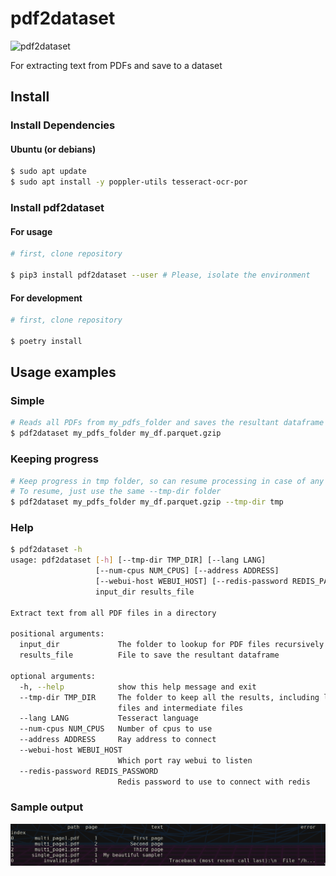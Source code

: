 # pdf2dataset

![pdf2dataset](https://github.com/icaropires/pdf2dataset/workflows/pdf2dataset/badge.svg)

For extracting text from PDFs and save to a dataset

## Install

### Install Dependencies

#### Ubuntu (or debians)

``` bash
$ sudo apt update
$ sudo apt install -y poppler-utils tesseract-ocr-por
```

### Install pdf2dataset

#### For usage

``` bash
# first, clone repository

$ pip3 install pdf2dataset --user # Please, isolate the environment
```


#### For development

``` bash
# first, clone repository

$ poetry install
```

## Usage examples


### Simple

``` bash
# Reads all PDFs from my_pdfs_folder and saves the resultant dataframe to my_df.parquet.gzip
$ pdf2dataset my_pdfs_folder my_df.parquet.gzip
```

### Keeping progress

``` bash
# Keep progress in tmp folder, so can resume processing in case of any error or interruption
# To resume, just use the same --tmp-dir folder
$ pdf2dataset my_pdfs_folder my_df.parquet.gzip --tmp-dir tmp
```

### Help
``` bash
$ pdf2dataset -h
usage: pdf2dataset [-h] [--tmp-dir TMP_DIR] [--lang LANG]
                   [--num-cpus NUM_CPUS] [--address ADDRESS]
                   [--webui-host WEBUI_HOST] [--redis-password REDIS_PASSWORD]
                   input_dir results_file

Extract text from all PDF files in a directory

positional arguments:
  input_dir             The folder to lookup for PDF files recursively
  results_file          File to save the resultant dataframe

optional arguments:
  -h, --help            show this help message and exit
  --tmp-dir TMP_DIR     The folder to keep all the results, including log
                        files and intermediate files
  --lang LANG           Tesseract language
  --num-cpus NUM_CPUS   Number of cpus to use
  --address ADDRESS     Ray address to connect
  --webui-host WEBUI_HOST
                        Which port ray webui to listen
  --redis-password REDIS_PASSWORD
                        Redis password to use to connect with redis
```

### Sample output

![output_sample](./images/output_sample.png)
